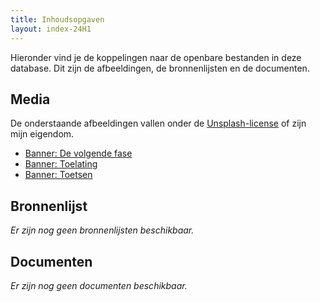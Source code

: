 ```yaml
---
title: Inhoudsopgaven
layout: index-24H1
---
```


<!--Inhoudsopgaven-->
Hieronder vind je de koppelingen naar de openbare bestanden in deze database. Dit zijn de afbeeldingen, de bronnenlijsten en de documenten.

## Media
De onderstaande afbeeldingen vallen onder de [Unsplash-license](https://unsplash.com/license) of zijn mijn eigendom.
* [Banner: De volgende fase](/media/siho/2024/02-0223.jpg)
* [Banner: Toelating](/media/siho/2024/03-0305.jpg)
* [Banner: Toetsen](/media/siho/2024/04-0421.jpg)

## Bronnenlijst
*Er zijn nog geen bronnenlijsten beschikbaar.*

## Documenten
*Er zijn nog geen documenten beschikbaar.*
